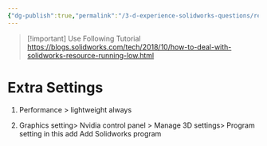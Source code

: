 ```yaml
---
{"dg-publish":true,"permalink":"/3-d-experience-solidworks-questions/resource-manager-is-running-low/","tags":["Troubleshooting"]}
---
```



> [!important] Use Following Tutorial
> https://blogs.solidworks.com/tech/2018/10/how-to-deal-with-solidworks-resource-running-low.html

# Extra Settings
1. Performance > lightweight always

2.  Graphics setting> Nvidia control panel > Manage 3D settings>  Program setting
	in this add 
	Add Solidworks program
